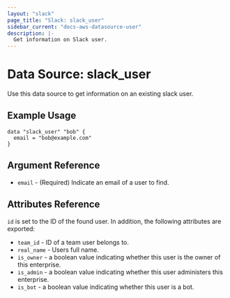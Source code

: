 ```yaml
---
layout: "slack"
page_title: "Slack: slack_user"
sidebar_current: "docs-aws-datasource-user"
description: |-
  Get information on Slack user.
---
```


# Data Source: slack_user

Use this data source to get information on an existing slack user.

## Example Usage

```hcl
data "slack_user" "bob" {
  email = "bob@example.com"
}
```

## Argument Reference

* `email` - (Required) Indicate an email of a user to find.


## Attributes Reference

`id` is set to the ID of the found user. In addition, the following attributes are exported:

* `team_id` - ID of a team user belongs to.
* `real_name` - Users full name.
* `is_owner` - a boolean value indicating whether this user is the owner of this enterprise.
* `is_admin` - a boolean value indicating whether this user administers this enterprise.
* `is_bot` - a boolean value indicating whether this user is a bot.


